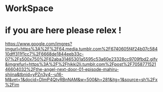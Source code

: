 # WorkSpace
# if you are here please relex !  



https://www.google.com/imgres?imgurl=https%3A%2F%2F64.media.tumblr.com%2F6740605f4f24b07c58410dff311f1cc7%2F6668de1844eeb33c-07%2Fs500x750%2F62aba31465301a5595c53a60e23328cc9709fbd2.gifv&imgrefurl=https%3A%2F%2Fhikki2li.tumblr.com%2Fpost%2F705877152146604032%2Fthe-angel-next-door-01-episode-mahiru-shiina&tbnid=yPZn3y4--u16-M&vet=1&docid=DImP4QtyRBnNAM&w=500&h=281&itg=1&source=sh%2Fx%2Fim
